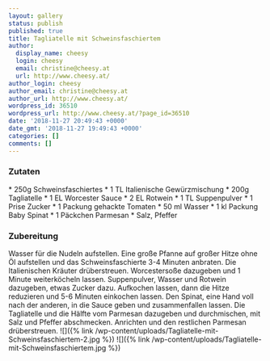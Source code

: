 ```yaml
---
layout: gallery
status: publish
published: true
title: Tagliatelle mit Schweinsfaschiertem
author:
  display_name: cheesy
  login: cheesy
  email: christine@cheesy.at
  url: http://www.cheesy.at/
author_login: cheesy
author_email: christine@cheesy.at
author_url: http://www.cheesy.at/
wordpress_id: 36510
wordpress_url: http://www.cheesy.at/?page_id=36510
date: '2018-11-27 20:49:43 +0000'
date_gmt: '2018-11-27 19:49:43 +0000'
categories: []
comments: []
---
```

### Zutaten
\* 250g Schweinsfaschiertes
\* 1 TL Italienische Gewürzmischung
\* 200g Tagliatelle
\* 1 EL Worcester Sauce
\* 2 EL Rotwein
\* 1 TL Suppenpulver
\* 1 Prise Zucker
\* 1 Packung gehackte Tomaten
\* 50 ml Wasser
\* 1 kl Packung Baby Spinat
\* 1 Päckchen Parmesan
\* Salz, Pfeffer
### Zubereitung
Wasser für die Nudeln aufstellen. Eine große Pfanne auf großer Hitze ohne Öl aufstellen und das Schweinsfaschierte 3-4 Minuten anbraten. Die Italienischen Kräuter drüberstreuen. Worcestersoße dazugeben und 1 Minute weiterköcheln lassen. Suppenpulver, Wasser und Rotwein dazugeben, etwas Zucker dazu. Aufkochen lassen, dann die Hitze reduzieren und 5-6 Minuten einkochen lassen.
Den Spinat, eine Hand voll nach der anderen, in die Sauce geben und zusammenfallen lassen. Die Tagliatelle und die Hälfte vom Parmesan dazugeben und durchmischen, mit Salz und Pfeffer abschmecken.
Anrichten und den restlichen Parmesan drüberstreuen.
![]({% link /wp-content/uploads/Tagliatelle-mit-Schweinsfaschiertem-2.jpg %})
![]({% link /wp-content/uploads/Tagliatelle-mit-Schweinsfaschiertem.jpg %})
